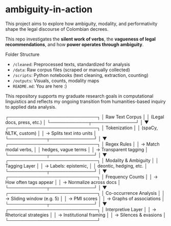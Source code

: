 # ambiguity-in-action

This project aims to explore how ambiguity, modality, and performativity shape the legal discourse of Colombian decrees. 

This repo investigates the **silent work of verbs**, the **vagueness of legal recommendations**, and how **power operates through ambiguity**.

Folder Structure

- `/cleaned`: Preprocessed texts, standardized for analysis
- `/data`: Raw corpus files (scraped or manually collected)
- `/scripts`: Python notebooks (text cleaning, extraction, counting)
- `/outputs`: Visuals, counts, modality maps
- `README.md`: You are here :)

This repository supports my graduate research goals in computational linguistics and reflects my ongoing transition from humanities-based inquiry to applied data analysis.

┌────────────────────────────┐
│        Raw Text Corpus     │
│ (Legal docs, press, etc.) │
└────────────┬──────────────┘
             │
             ▼
┌────────────────────────────┐
│        Tokenization        │
│  (spaCy, NLTK, custom)     │
│  → Splits text into units  │
└────────────┬──────────────┘
             │
             ▼
┌────────────────────────────┐
│         Regex Rules        │
│  → Match modal verbs,      │
│    hedges, vague terms     │
│  → Transparent tagging     │
└────────────┬──────────────┘
             │
             ▼
┌────────────────────────────┐
│     Modality & Ambiguity   │
│         Tagging Layer      │
│  → Labels: epistemic,      │
│    deontic, hedging, etc.  │
└────────────┬──────────────┘
             │
             ▼
┌────────────────────────────┐
│      Frequency Counts      │
│  → How often tags appear   │
│  → Normalize across docs   │
└────────────┬──────────────┘
             │
             ▼
┌────────────────────────────┐
│   Co-occurrence Analysis   │
│  → Sliding window (e.g. 5) │
│  → PMI scores              │
│  → Graphs of associations  │
└────────────┬──────────────┘
             │
             ▼
┌────────────────────────────┐
│     Interpretive Layer     │
│  → Rhetorical strategies   │
│  → Institutional framing   │
│  → Silences & evasions     │
└────────────────────────────┘
